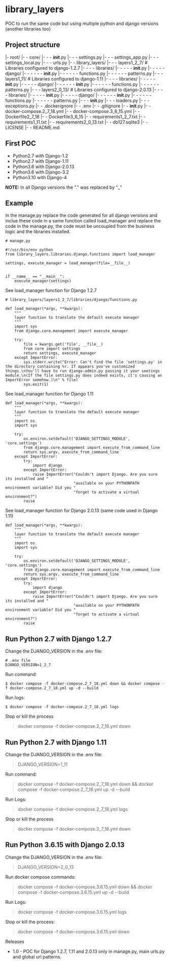 # library_layers

POC to run the same code but using multiple python and django versions (another libraries too)

## Project structure

|- root/
|- - core/
|- - - __init__.py
|- - - settings.py
|- - - settings_app.py
|- - - settings_local.py
|- - - urls.py
|- - library_layers/
|- - - layers1_2_7/ # Libraries configured to django-1.2.7
|- - - - libraries/
|- - - - - __init__.py
|- - - - - django/
|- - - - - - __init__.py
|- - - - - - functions.py
|- - - - - - patterns.py
|- - - layers1_11/ # Libraries configured to django-1.11
|- - - - libraries/
|- - - - - __init__.py
|- - - - - django/
|- - - - - - __init__.py
|- - - - - - functions.py
|- - - - - - patterns.py
|- - - layers2_0_13/ # Libraries configured to django-2.0.13
|- - - - libraries/
|- - - - - __init__.py
|- - - - - django/
|- - - - - - __init__.py
|- - - - - - functions.py
|- - - - - - patterns.py
|- - - __init__.py
|- - - loaders.py
|- - - exceptions.py
|- - .dockerignore
|- - .env
|- - .gitignore
|- - __init__.py
|- - docker-compose.2_7_18.yml
|- - docker-compose.3_6_15.yml 
|- - Dockerfile2_7_18
|- - Dockerfile3_6_15
|- - requirements1_2_7.txt
|- - requirements1_11.txt
|- - requirements2_0_13.txt
|- - db127.sqlite3
|- - LICENSE
|- - README.md


## First POC


* Python2.7 with Django-1.2
* Python2.7 with Django-1.11
* Python3.6 with Django-2.0.13
* Python3.6 with Django-3.2
* Python3.10 with Django-4

**NOTE:** In all Django versions the "." was replaced by "_"

## Example

In the manage.py replace the code generated for all django versions and inclue these code in a same function called load_manager and replace the code in the manage.py,  the code must be uncoupled from the business logic and the libraries installed.

```
# manage.py

#!/usr/bin/env python
from library_layers.libraries.django.functions import load_manager

settings, execute_manager = load_manager(file=__file__)


if __name__ == "__main__":
    execute_manager(settings)
```

See load_manager function for Django 1.2.7

```
# library_layers/layers1_2_7/libraries/django/functions.py

def load_manager(*args, **kwargs):
    """
    layer function to translate the default execute manager
    """
    import sys
    from django.core.management import execute_manager

    try:
        file = kwargs.get('file', __file__)
        from core import settings
        return settings, execute_manager
    except ImportError:
        sys.stderr.write("Error: Can't find the file 'settings.py' in the directory containing %r. If appears you've customized things.\nYou'll have to run django-admin.py passing it your seetings module.\n(If the file settings.py does indeed exists, it's causing an ImportError somehow.)\n" % file)
        sys.exit(1)
```

See load_manager function for Django 1.11

```
def load_manager(*args, **kwargs):
    """
    layer function to translate the default execute manager
    """
    import os
    import sys

    try:
        os.environ.setdefault('DJANGO_SETTINGS_MODULE', 'core.settings')
        from django.core.management import execute_from_command_line
        return sys.argv, execute_from_command_line
    except ImportError:
        try:
            import django
        except ImportError:
            raise ImportError("Couldn't import Django. Are you sure its installed and "
                              "available on your PYTHONPATH environment variable? Did you "
                              "forget to activate a virtual environment?")
        raise
```

See load_manager function for Django 2.0.13 (same code used in Django 1.11)

```
def load_manager(*args, **kwargs):
    """
    layer function to translate the default execute manager
    """
    import os
    import sys

    try:
        os.environ.setdefault('DJANGO_SETTINGS_MODULE', 'core.settings')
        from django.core.management import execute_from_command_line
        return sys.argv, execute_from_command_line
    except ImportError:
        try:
            import django
        except ImportError:
            raise ImportError("Couldn't import Django. Are you sure its installed and "
                              "available on your PYTHONPATH environment variable? Did you "
                              "forget to activate a virtual environment?")
        raise
```

## Run Python 2.7 with Django 1.2.7

Change the DJANGO_VERSION in the .env file:

```
# .env file
DJANGO_VERSION=1_2_7
```

Run command:

```
$ docker compose -f docker-compose.2_7_18.yml down && docker compose -f docker-compose.2_7_18.yml up -d --build
```

Run logs:

```
$ docker compose -f docker-compose.2_7_18.yml logs
```

Stop or kill the process

> docker compose -f docker-compose.2_7_18.yml down


## Run Python 2.7 with Django 1.11

Change the DJANGO_VERSION in the .env file:

> DJANGO_VERSION=1_11

Run command:

> docker compose -f docker-compose.2_7_18.yml down && docker compose -f docker-compose.2_7_18.yml up -d --build

Run Logs:

> docker compose -f docker-compose.2_7_18.yml logs

Stop or kill the process

> docker compose -f docker-compose.2_7_18.yml down


## Run Python 3.6.15 with Django 2.0.13

Change the DJANGO_VERSION in the .env file:

> DJANGO_VERSION=2_0_13

Run docker compose commands:

> docker compose -f docker-compose.3.6.15.yml down && docker compose -f docker-compose.3.6.15.yml up -d --build

Run Logs:

> docker compose -f docker-compose.3.6.15.yml logs

Stop or kill the process:

> docker compose -f docker-compose.3.6.15.yml down


Releases
- 1.0 - POC for Django 1.2.7, 1.11 and 2.0.13 only in manage.py, main urls.py and global url patterns.


